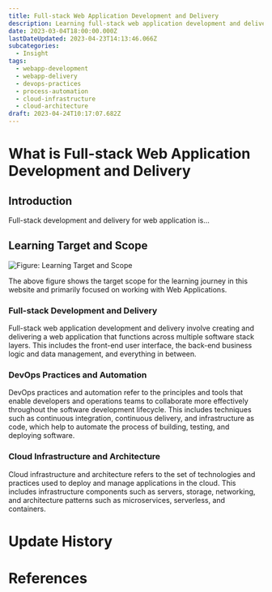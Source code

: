 ```yaml
---
title: Full-stack Web Application Development and Delivery
description: Learning full-stack web application development and delivery can seem overwhelming at first, but it can be more manageable by breaking down into smaller scope.
date: 2023-03-04T18:00:00.000Z
lastDateUpdated: 2023-04-23T14:13:46.066Z
subcategories:
  - Insight
tags:
  - webapp-development
  - webapp-delivery
  - devops-practices
  - process-automation
  - cloud-infrastructure
  - cloud-architecture
draft: 2023-04-24T10:17:07.682Z
---
```


# What is Full-stack Web Application Development and Delivery

## Introduction

Full-stack development and delivery for web application is...

## Learning Target and Scope

![Figure: Learning Target and Scope](/_assets/svg/learning-target-and-scope.drawio.svg)

The above figure shows the target scope for the learning journey in this website and primarily focused on working with Web Applications.

### Full-stack Development and Delivery

Full-stack web application development and delivery involve creating and delivering a web application that functions across multiple software stack layers. This includes the front-end user interface, the back-end business logic and data management, and everything in between.

### DevOps Practices and Automation

DevOps practices and automation refer to the principles and tools that enable developers and operations teams to collaborate more effectively throughout the software development lifecycle. This includes techniques such as continuous integration, continuous delivery, and infrastructure as code, which help to automate the process of building, testing, and deploying software.

### Cloud Infrastructure and Architecture

Cloud infrastructure and architecture refers to the set of technologies and practices used to deploy and manage applications in the cloud. This includes infrastructure components such as servers, storage, networking, and architecture patterns such as microservices, serverless, and containers.

# Update History

# References